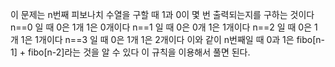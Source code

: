 이 문제는 n번째 피보나치 수열을 구할 때 1과 0이 몇 번 출력되는지를 구하는 것이다
n==0 일 때 0은 1개 1은 0개이다
n==1 일 때 0은 0개 1은 1개이다
n==2 일 때 0은 1개 1은 1개이다
n==3 일 때 0은 1개 1은 2개이다
이와 같이 n번째일 때 0과 1은 fibo[n-1] + fibo[n-2]라는 것을 알 수 있다
이 규칙을 이용해서 풀면 된다.